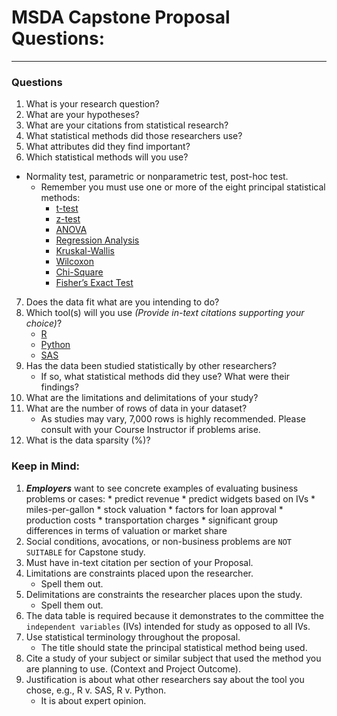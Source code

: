 # MSDA Capstone Proposal Questions:
<hr/>

### Questions
1.	What is your research question?
2.	What are your hypotheses?
3.	What are your citations from statistical research?
4.	What statistical methods did those researchers use?
5.	What attributes did they find important?
6.	Which statistical methods will you use?
   * Normality test, parametric or nonparametric test, post-hoc test.   
       * Remember you must use one or more of the eight principal statistical methods: 
         - [t-test](https://en.wikipedia.org/wiki/Student's_t-test)
         - [z-test](https://en.wikipedia.org/wiki/Z-test)
         - [ANOVA](https://en.wikipedia.org/wiki/Analysis_of_variance)
         - [Regression Analysis](https://en.wikipedia.org/wiki/Regression_analysis)
         - [Kruskal-Wallis](https://en.wikipedia.org/wiki/Kruskal%E2%80%93Wallis_one-way_analysis_of_variance)
         - [Wilcoxon](https://en.wikipedia.org/wiki/Wilcoxon_signed-rank_test)
         - [Chi-Square](https://en.wikipedia.org/wiki/Chi-squared_test)
         - [Fisher’s Exact Test](https://en.wikipedia.org/wiki/Fisher%27s_exact_test)
7. Does the data fit what are you intending to do?
8. Which tool(s) will you use *(Provide in-text citations supporting your choice)*?  
      * [R](https://www.r-project.org/about.html)
      * [Python](https://www.python.org/about/)
      * [SAS](https://www.sas.com/en_us/company-information/why-sas.html)  
9.	Has the data been studied statistically by other researchers? 
      * If so, what statistical methods did they use?  What were their findings?
10.	What are the limitations and delimitations of your study?
11.	What are the number of rows of data in your dataset?
       * As studies may vary, 7,000 rows is highly recommended.  Please consult with your Course Instructor if problems arise.
12.	What is the data sparsity (%)?

### Keep in Mind:
1. 	***Employers*** want to see concrete examples of evaluating business problems or cases: 
         * predict revenue
         * predict widgets based on IVs
         * miles-per-gallon
         * stock valuation
         * factors for loan approval
         * production costs
         * transportation charges
         * significant group differences in terms of valuation or market share
2.	Social conditions, avocations, or non-business problems are `NOT SUITABLE` for Capstone study.
3.	Must have in-text citation per section of your Proposal.
4.	Limitations are constraints placed upon the researcher.  
       * Spell them out.
5.	Delimitations are constraints the researcher places upon the study.
       * Spell them out.
6.	The data table is required because it demonstrates to the committee the `independent variables` (IVs) intended for study as opposed to all IVs.
7. 	Use statistical terminology throughout the proposal.  
       * The title should state the principal statistical method being used.
8.	Cite a study of your subject or similar subject that used the method you are planning to use. (Context and Project Outcome).
9.	Justification is about what other researchers say about the tool you chose, e.g., R v. SAS, R v. Python. 
       * It is about expert opinion.
